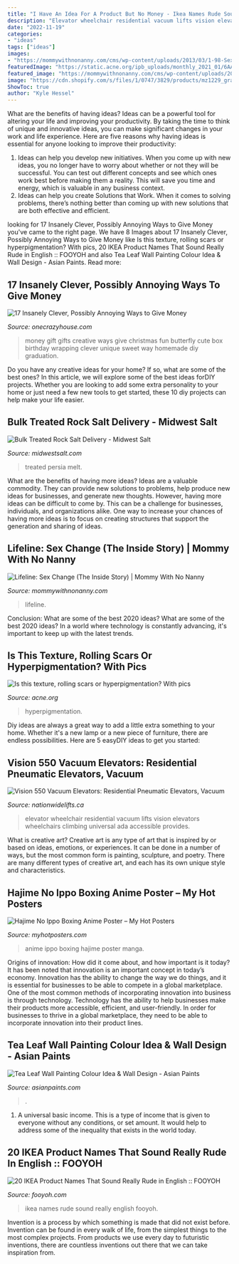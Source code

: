 ```yaml
---
title: "I Have An Idea For A Product But No Money - Ikea Names Rude Sound Really English Fooyoh"
description: "Elevator wheelchair residential vacuum lifts vision elevators wheelchairs climbing universal ada accessible provides"
date: "2022-11-19"
categories:
- "ideas"
tags: ["ideas"]
images:
- "https://mommywithnonanny.com/cms/wp-content/uploads/2013/03/1-98-Sex-Change-When-A-Man-Wants-to-be-A-Woman-3.jpg"
featuredImage: "https://static.acne.org/ipb_uploads/monthly_2021_01/6AA5C8DD-0EDA-4A31-88CC-47342B5F5076.jpeg.10093a76b349abcab085cf0a66eb035d.jpeg"
featured_image: "https://mommywithnonanny.com/cms/wp-content/uploads/2013/03/1-98-Sex-Change-When-A-Man-Wants-to-be-A-Woman-3.jpg"
image: "https://cdn.shopify.com/s/files/1/0747/3829/products/mz1229_grande.jpeg?v=1485014976"
ShowToc: true
author: "Kyle Hessel"
---
```



What are the benefits of having ideas?
Ideas can be a powerful tool for altering your life and improving your productivity. By taking the time to think of unique and innovative ideas, you can make significant changes in your work and life experience. Here are five reasons why having ideas is essential for anyone looking to improve their productivity: 
1. Ideas can help you develop new initiatives. When you come up with new ideas, you no longer have to worry about whether or not they will be successful. You can test out different concepts and see which ones work best before making them a reality. This will save you time and energy, which is valuable in any business context. 
2. Ideas can help you create Solutions that Work. When it comes to solving problems, there’s nothing better than coming up with new solutions that are both effective and efficient.

	

		
looking for 17 Insanely Clever, Possibly Annoying Ways to Give Money you've came to the right page. We have 8 Images about 17 Insanely Clever, Possibly Annoying Ways to Give Money like Is this texture, rolling scars or hyperpigmentation? With pics, 20 IKEA Product Names That Sound Really Rude in English :: FOOYOH and also Tea Leaf Wall Painting Colour Idea &amp; Wall Design - Asian Paints. Read more:
		
    
## 17 Insanely Clever, Possibly Annoying Ways To Give Money

<img loading=lazy src="https://cdn.onecrazyhouse.com/wp-content/uploads/2016/07/money-gift-ideas-11.jpg" onerror="this.onerror=null;this.src='https://tse4.mm.bing.net/th?id=OIP.5SxehDMhnjAXuVTCQClcuQAAAA&amp;pid=15.1';" alt="17 Insanely Clever, Possibly Annoying Ways to Give Money">

_Source: onecrazyhouse.com_

>money gift gifts creative ways give christmas fun butterfly cute box birthday wrapping clever unique sweet way homemade diy graduation. 

	

Do you have any creative ideas for your home? If so, what are some of the best ones? In this article, we will explore some of the best ideas forDIY projects. Whether you are looking to add some extra personality to your home or just need a few new tools to get started, these 10 diy projects can help make your life easier.

    
## Bulk Treated Rock Salt Delivery - Midwest Salt

<img loading=lazy src="http://midwestsalt.com/wp-content/uploads/2014/05/TreatedBulk-Road-Salt.jpg" onerror="this.onerror=null;this.src='https://tse4.mm.bing.net/th?id=OIP.ZIyGM39aI6gzZ2gb8QZlCQHaHa&amp;pid=15.1';" alt="Bulk Treated Rock Salt Delivery - Midwest Salt">

_Source: midwestsalt.com_

>treated persia melt. 

	

What are the benefits of having more ideas?
Ideas are a valuable commodity. They can provide new solutions to problems, help produce new ideas for businesses, and generate new thoughts. However, having more ideas can be difficult to come by. This can be a challenge for businesses, individuals, and organizations alike. One way to increase your chances of having more ideas is to focus on creating structures that support the generation and sharing of ideas.

    
## Lifeline: Sex Change (The Inside Story) | Mommy With No Nanny

<img loading=lazy src="https://mommywithnonanny.com/cms/wp-content/uploads/2013/03/1-98-Sex-Change-When-A-Man-Wants-to-be-A-Woman-3.jpg" onerror="this.onerror=null;this.src='https://tse1.mm.bing.net/th?id=OIP.U0DOaBFs7MtVkOW4njvMbgHaKL&amp;pid=15.1';" alt="Lifeline: Sex Change (The Inside Story) | Mommy With No Nanny">

_Source: mommywithnonanny.com_

>lifeline. 

	

Conclusion: What are some of the best 2020 ideas?
What are some of the best 2020 ideas? In a world where technology is constantly advancing, it's important to keep up with the latest trends.

    
## Is This Texture, Rolling Scars Or Hyperpigmentation? With Pics

<img loading=lazy src="https://static.acne.org/ipb_uploads/monthly_2021_01/6AA5C8DD-0EDA-4A31-88CC-47342B5F5076.jpeg.10093a76b349abcab085cf0a66eb035d.jpeg" onerror="this.onerror=null;this.src='https://tse4.mm.bing.net/th?id=OIP.BMkUSI_t3Zumw_UGx6__WgHaLa&amp;pid=15.1';" alt="Is this texture, rolling scars or hyperpigmentation? With pics">

_Source: acne.org_

>hyperpigmentation. 

	

Diy ideas are always a great way to add a little extra something to your home. Whether it's a new lamp or a new piece of furniture, there are endless possibilities. Here are 5 easyDIY ideas to get you started: 

    
## Vision 550 Vacuum Elevators: Residential Pneumatic Elevators, Vacuum

<img loading=lazy src="https://www.nationwidelifts.ca/images/products/vision/Vacuum/vacuum_lrg_5.JPG" onerror="this.onerror=null;this.src='https://tse1.mm.bing.net/th?id=OIP.ygToC6kTP8WjXCiILZEX5QHaLI&amp;pid=15.1';" alt="Vision 550 Vacuum Elevators: Residential Pneumatic Elevators, Vacuum">

_Source: nationwidelifts.ca_

>elevator wheelchair residential vacuum lifts vision elevators wheelchairs climbing universal ada accessible provides. 

	

What is creative art?
Creative art is any type of art that is inspired by or based on ideas, emotions, or experiences. It can be done in a number of ways, but the most common form is painting, sculpture, and poetry. There are many different types of creative art, and each has its own unique style and characteristics.

    
## Hajime No Ippo Boxing Anime Poster – My Hot Posters

<img loading=lazy src="https://cdn.shopify.com/s/files/1/0747/3829/products/mz1229_grande.jpeg?v=1485014976" onerror="this.onerror=null;this.src='https://tse1.mm.bing.net/th?id=OIP.WdH9B2Ew5xeRCTkc7-5mXQAAAA&amp;pid=15.1';" alt="Hajime No Ippo Boxing Anime Poster – My Hot Posters">

_Source: myhotposters.com_

>anime ippo boxing hajime poster manga. 

	

Origins of innovation: How did it come about, and how important is it today?
It has been noted that innovation is an important concept in today’s economy. Innovation has the ability to change the way we do things, and it is essential for businesses to be able to compete in a global marketplace. One of the most common methods of incorporating innovation into business is through technology. Technology has the ability to help businesses make their products more accessible, efficient, and user-friendly. In order for businesses to thrive in a global marketplace, they need to be able to incorporate innovation into their product lines.

    
## Tea Leaf Wall Painting Colour Idea &amp; Wall Design - Asian Paints

<img loading=lazy src="https://www.asianpaints.com/content/dam/asian_paints/idea-gallery/exteriors-image15-asian-paints.jpg" onerror="this.onerror=null;this.src='https://tse4.mm.bing.net/th?id=OIP.4JripNAF6vwRpWJ83cMPMgHaFA&amp;pid=15.1';" alt="Tea Leaf Wall Painting Colour Idea &amp; Wall Design - Asian Paints">

_Source: asianpaints.com_

>. 

	

1. A universal basic income. This is a type of income that is given to everyone without any conditions, or set amount. It would help to address some of the inequality that exists in the world today.

    
## 20 IKEA Product Names That Sound Really Rude In English :: FOOYOH

<img loading=lazy src="https://fooyoh.com/files/attach/images/3004/868/599/013/IKEA_names_2.jpg" onerror="this.onerror=null;this.src='https://tse3.mm.bing.net/th?id=OIP.NQ64-cPrgjcbDbDLTijlYAHaG_&amp;pid=15.1';" alt="20 IKEA Product Names That Sound Really Rude in English :: FOOYOH">

_Source: fooyoh.com_

>ikea names rude sound really english fooyoh. 

	

Invention is a process by which something is made that did not exist before. Invention can be found in every walk of life, from the simplest things to the most complex projects. From products we use every day to futuristic inventions, there are countless inventions out there that we can take inspiration from.

